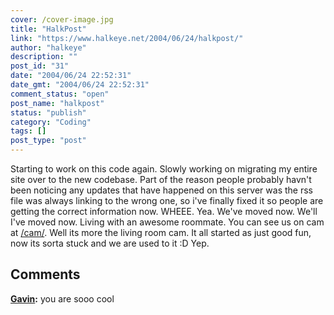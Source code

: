 ```yaml
---
cover: /cover-image.jpg
title: "HalkPost"
link: "https://www.halkeye.net/2004/06/24/halkpost/"
author: "halkeye"
description: ""
post_id: "31"
date: "2004/06/24 22:52:31"
date_gmt: "2004/06/24 22:52:31"
comment_status: "open"
post_name: "halkpost"
status: "publish"
category: "Coding"
tags: []
post_type: "post"
---
```


Starting to work on this code again. Slowly working on migrating my entire site over to the new codebase. Part of the reason people probably havn't been noticing any updates that have happened on this server was the rss file was always linking to the wrong one, so i've finally fixed it so people are getting the correct information now. WHEEE. Yea. We've moved now. We'll I've moved now. Living with an awesome roommate. You can see us on cam at [/cam/](http://www.halkeye.net/cam/). Well its more the living room cam. It all started as just good fun, now its sorta stuck and we are used to it :D Yep.

## Comments

**[Gavin](#30 "2004-06-25 22:51:55"):** you are sooo cool

